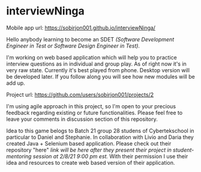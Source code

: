 # interviewNinga

Mobile app url: https://sobirjon001.github.io/interviewNinga/

Hello anybody learning to become an SDET *(Software Development Engineer in Test or Software Design Engineer in Test).*

I'm working on web based application which will help you to practice interview questions as in individual and group play.
As of right now it's in very raw state. Currently it's best played from phone. Desktop version will be developed later.
If you follow along you will see how new modules will be add up. 

Project url: https://github.com/users/sobirjon001/projects/2

I'm using agile approach in this project, so I'm open to your precious feedback regarding existing or future functionalities.
Please feel free to leave your comments in discussion section of this repository.

Idea to this game belogs to Batch 21 group 28 studens of Cybertekschool in particular to Daniel and Stephanie. 
In collaboration with Livio and Daria they created Java + Selenium based application. 
Please check out their repository "here" *link will be here after they present their project in student-mentoring session at 2/8/21 9:00 pm est.* 
With their permission I use their idea and resources to create web based version of their application.
